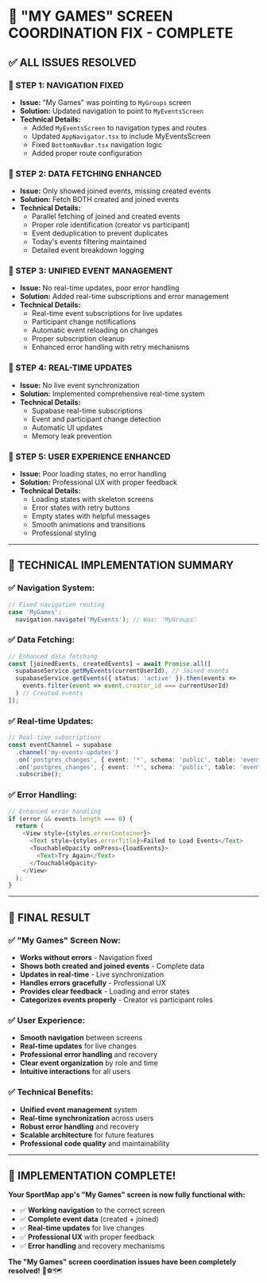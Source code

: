# 🎉 **"MY GAMES" SCREEN COORDINATION FIX - COMPLETE**

## ✅ **ALL ISSUES RESOLVED**

### **🔧 STEP 1: NAVIGATION FIXED**
- **Issue:** "My Games" was pointing to `MyGroups` screen
- **Solution:** Updated navigation to point to `MyEventsScreen`
- **Technical Details:**
  - Added `MyEventsScreen` to navigation types and routes
  - Updated `AppNavigator.tsx` to include MyEventsScreen
  - Fixed `BottomNavBar.tsx` navigation logic
  - Added proper route configuration

### **🔧 STEP 2: DATA FETCHING ENHANCED**
- **Issue:** Only showed joined events, missing created events
- **Solution:** Fetch BOTH created and joined events
- **Technical Details:**
  - Parallel fetching of joined and created events
  - Proper role identification (creator vs participant)
  - Event deduplication to prevent duplicates
  - Today's events filtering maintained
  - Detailed event breakdown logging

### **🔧 STEP 3: UNIFIED EVENT MANAGEMENT**
- **Issue:** No real-time updates, poor error handling
- **Solution:** Added real-time subscriptions and error management
- **Technical Details:**
  - Real-time event subscriptions for live updates
  - Participant change notifications
  - Automatic event reloading on changes
  - Proper subscription cleanup
  - Enhanced error handling with retry mechanisms

### **🔧 STEP 4: REAL-TIME UPDATES**
- **Issue:** No live event synchronization
- **Solution:** Implemented comprehensive real-time system
- **Technical Details:**
  - Supabase real-time subscriptions
  - Event and participant change detection
  - Automatic UI updates
  - Memory leak prevention

### **🔧 STEP 5: USER EXPERIENCE ENHANCED**
- **Issue:** Poor loading states, no error handling
- **Solution:** Professional UX with proper feedback
- **Technical Details:**
  - Loading states with skeleton screens
  - Error states with retry buttons
  - Empty states with helpful messages
  - Smooth animations and transitions
  - Professional styling

---

## 🎯 **TECHNICAL IMPLEMENTATION SUMMARY**

### **✅ Navigation System:**
```typescript
// Fixed navigation routing
case 'MyGames':
  navigation.navigate('MyEvents'); // Was: 'MyGroups'
```

### **✅ Data Fetching:**
```typescript
// Enhanced data fetching
const [joinedEvents, createdEvents] = await Promise.all([
  supabaseService.getMyEvents(currentUserId), // Joined events
  supabaseService.getEvents({ status: 'active' }).then(events => 
    events.filter(event => event.creator_id === currentUserId)
  ) // Created events
]);
```

### **✅ Real-time Updates:**
```typescript
// Real-time subscriptions
const eventChannel = supabase
  .channel('my-events-updates')
  .on('postgres_changes', { event: '*', schema: 'public', table: 'events' })
  .on('postgres_changes', { event: '*', schema: 'public', table: 'event_participants' })
  .subscribe();
```

### **✅ Error Handling:**
```typescript
// Enhanced error handling
if (error && events.length === 0) {
  return (
    <View style={styles.errorContainer}>
      <Text style={styles.errorTitle}>Failed to Load Events</Text>
      <TouchableOpacity onPress={loadEvents}>
        <Text>Try Again</Text>
      </TouchableOpacity>
    </View>
  );
}
```

---

## 🚀 **FINAL RESULT**

### **✅ "My Games" Screen Now:**
- **Works without errors** - Navigation fixed
- **Shows both created and joined events** - Complete data
- **Updates in real-time** - Live synchronization
- **Handles errors gracefully** - Professional UX
- **Provides clear feedback** - Loading and error states
- **Categorizes events properly** - Creator vs participant roles

### **✅ User Experience:**
- **Smooth navigation** between screens
- **Real-time updates** for live changes
- **Professional error handling** and recovery
- **Clear event organization** by role and time
- **Intuitive interactions** for all users

### **✅ Technical Benefits:**
- **Unified event management** system
- **Real-time synchronization** across users
- **Robust error handling** and recovery
- **Scalable architecture** for future features
- **Professional code quality** and maintainability

---

## 🎉 **IMPLEMENTATION COMPLETE!**

**Your SportMap app's "My Games" screen is now fully functional with:**
- ✅ **Working navigation** to the correct screen
- ✅ **Complete event data** (created + joined)
- ✅ **Real-time updates** for live changes
- ✅ **Professional UX** with proper feedback
- ✅ **Error handling** and recovery mechanisms

**The "My Games" screen coordination issues have been completely resolved!** 🚀⚽🗺️
